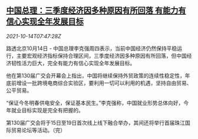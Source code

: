 <!--1634198462000-->
[中国总理：三季度经济因多种原因有所回落 有能力有信心实现全年发展目标](https://cn.reuters.com/article/china-premier-1014-thur-idCNKBS2H40NQ)
------

<div><i>2021-10-14T07:47:28Z</i></div><p>路透北京10月14日 - 中国总理李克强周四表示，当前中国经济仍然保持平稳运行，主要宏观经济指标保持合理区间，三季度经济因多种原因有所回落，但中国经济韧性活力巨大，完全有能力有信心实现全年发展目标。</p><p>他在第130届广交会开幕会上指出，中国将继续保持外贸政策的连续性稳定性，年底前增设一批跨境电商综合实验区，要利用一切可以利用的机遇，坚持自由贸易、公平贸易。</p><p>“保证今冬明春供电安全，保证基本民生。”李克强称，中国就业形势总体向好，今年就业目标实现是完全有把握的。</p><p>第130届广交会将于15日至19日首次线上线下融合举办，其间还将举行首届珠江国际贸易论坛等活动。（完）</p>
